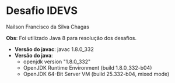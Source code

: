 # Desafio IDEVS

Nailson Francisco da Silva Chagas

<b>Obs</b>: Foi utilizado Java 8 para resolução dos desafios.
<ul>
    <li><b>Versão do javac</b>: javac 1.8.0_332</li>
    <li>
        <b>Versão do java</b>:
            <ul>
                <li>openjdk version "1.8.0_332"</li>
                <li>OpenJDK Runtime Environment (build 1.8.0_332-b04)</li>
                <li>OpenJDK 64-Bit Server VM (build 25.332-b04, mixed mode)</li>
            </ul>
    </li>
</ul>